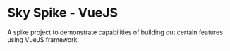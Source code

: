 # Sky Spike - VueJS

A spike project to demonstrate capabilities of building out certain features using VueJS framework.